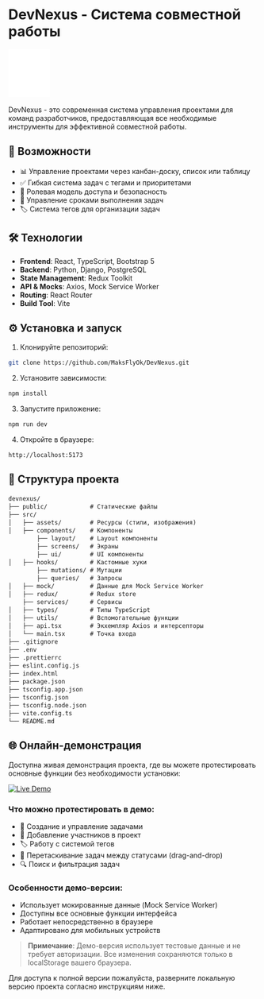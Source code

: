# DevNexus - Система совместной работы

![DevNexus Preview](./src/assets/images/Logo.svg)

DevNexus - это современная система управления проектами для команд разработчиков, предоставляющая все необходимые инструменты для эффективной совместной работы.

## 🚀 Возможности

- 📊 Управление проектами через канбан-доску, список или таблицу
- ✅ Гибкая система задач с тегами и приоритетами
- 🔐 Ролевая модель доступа и безопасность
- 📅 Управление сроками выполнения задач
- 🏷️ Система тегов для организации задач

## 🛠 Технологии

- **Frontend**: React, TypeScript, Bootstrap 5
- **Backend**: Python, Django, PostgreSQL
- **State Management**: Redux Toolkit
- **API & Mocks**: Axios, Mock Service Worker
- **Routing**: React Router
- **Build Tool**: Vite

## ⚙️ Установка и запуск

1. Клонируйте репозиторий:

```bash
git clone https://github.com/MaksFlyOk/DevNexus.git
```

2. Установите зависимости:

```bash
npm install
```

3. Запустите приложение:

```bash
npm run dev
```

4. Откройте в браузере:

```
http://localhost:5173
```

## 📂 Структура проекта

```
devnexus/
├── public/            # Статические файлы
├── src/
│   ├── assets/        # Ресурсы (стили, изображения)
│   ├── components/    # Компоненты
        ├── layout/    # Layout компоненты
        ├── screens/   # Экраны
        ├── ui/        # UI компоненты
│   ├── hooks/         # Кастомные хуки
        ├── mutations/ # Мутации
        ├── queries/   # Запросы
│   ├── mock/          # Данные для Mock Service Worker
│   ├── redux/         # Redux store
    ├── services/      # Сервисы
│   ├── types/         # Типы TypeScript
│   ├── utils/         # Вспомогательные функции
│   ├── api.tsx        # Экхемпляр Axios и интерсепторы
│   └── main.tsx       # Точка входа
├── .gitignore
├── .env
├── .prettierrc
├── eslint.config.js
├── index.html
├── package.json
├── tsconfig.app.json
├── tsconfig.json
├── tsconfig.node.json
├── vite.config.ts
└── README.md
```

## 🌐 Онлайн-демонстрация

Доступна живая демонстрация проекта, где вы можете протестировать основные функции без необходимости установки:

[![Live Demo](https://img.shields.io/badge/Demo-DevNexus-%23007bff?style=for-the-badge&logo=react)](https://maksflyok.github.io/DevNexus/)

### Что можно протестировать в демо:

- 📌 Создание и управление задачами
- 👥 Добавление участников в проект
- 🏷️ Работу с системой тегов
- 🔄 Перетаскивание задач между статусами (drag-and-drop)
- 🔍 Поиск и фильтрация задач

### Особенности демо-версии:

- Использует мокированные данные (Mock Service Worker)
- Доступны все основные функции интерфейса
- Работает непосредственно в браузере
- Адаптировано для мобильных устройств

> **Примечание**: Демо-версия использует тестовые данные и не требует авторизации. Все изменения сохраняются только в localStorage вашего браузера.

Для доступа к полной версии пожалуйста, разверните локальную версию проекта согласно инструкциям ниже.
